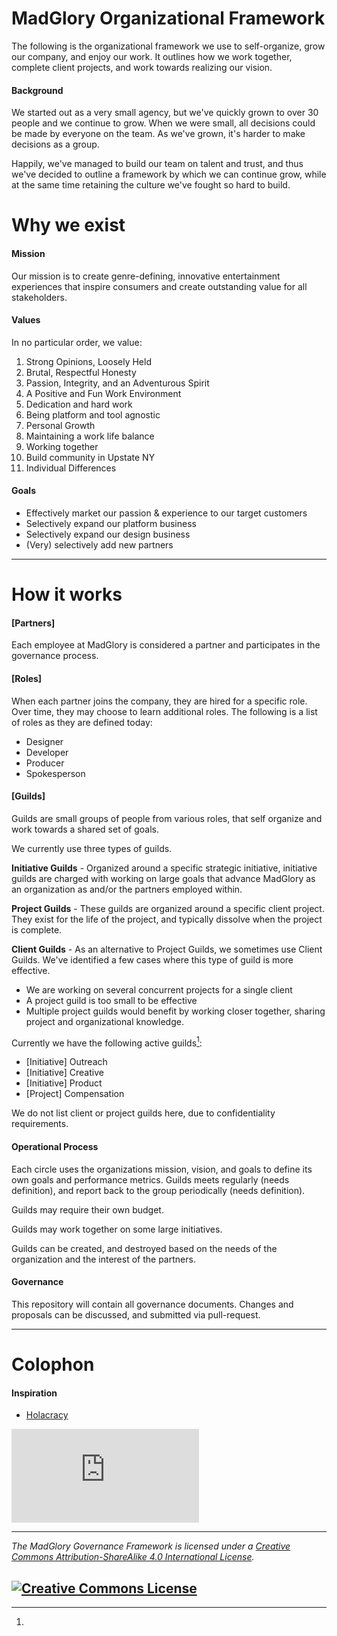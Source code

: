 # MadGlory Organizational Framework

The following is the organizational framework we use to self-organize, grow our company,
and enjoy our work. It outlines how we work together, complete client projects,
and work towards realizing our vision.

#### Background
We started out as a very small agency, but we've quickly grown to over 30 people
and we continue to grow.  When we were small, all decisions could be made by everyone
on the team.  As we've grown, it's harder to make decisions as a group.

Happily, we've managed to build our team on talent and trust, and thus we've
decided to outline a framework by which we can continue grow, while at the same
time retaining the culture we've fought so hard to build.

# Why we exist

#### Mission
Our mission is to create genre-defining, innovative entertainment experiences that inspire consumers and create outstanding value for all stakeholders.

#### Values
In no particular order, we value: 

  1. Strong Opinions, Loosely Held
  1. Brutal, Respectful Honesty
  1. Passion, Integrity, and an Adventurous Spirit
  1. A Positive and Fun Work Environment
  1. Dedication and hard work
  1. Being platform and tool agnostic
  1. Personal Growth
  1. Maintaining a work life balance
  1. Working together
  1. Build community in Upstate NY
  1. Individual Differences

#### Goals

  * Effectively market our passion & experience to our target customers
  * Selectively expand our platform business
  * Selectively expand our design business
  * (Very) selectively add new partners
  
---

# How it works

#### [Partners]

Each employee at MadGlory is considered a partner and participates in the governance
process.

#### [Roles]

When each partner joins the company, they are hired for a specific role.  Over time, they
may choose to learn additional roles.  The following is a list of roles as they
are defined today:

  * Designer
  * Developer
  * Producer
  * Spokesperson

#### [Guilds]

Guilds are small groups of people from various roles, that self organize and work
towards a shared set of goals.

We currently use three types of guilds.

**Initiative Guilds** - Organized around a specific strategic initiative, initiative guilds
are charged with working on large goals that advance MadGlory as an organization as
and/or the partners employed within.

**Project Guilds** - These guilds are organized around a specific client project.  They
exist for the life of the project, and typically dissolve when the project is complete.

**Client Guilds** - As an alternative to Project Guilds, we sometimes use Client Guilds.  We've identified
a few cases where this type of guild is more effective.
  * We are working on several concurrent projects for a single client
  * A project guild is too small to be effective
  * Multiple project guilds would benefit by working closer together, sharing project and organizational knowledge.

Currently we have the following active guilds[^1]:

  * [Initiative] Outreach
  * [Initiative] Creative
  * [Initiative] Product
  * [Project] Compensation

[^1]:
We do not list client or project guilds here, due to confidentiality requirements.

#### Operational Process

Each circle uses the organizations mission, vision, and goals to define its own
goals and performance metrics.  Guilds meets regularly (needs definition), and report back to the group
periodically (needs definition).

Guilds may require their own budget.

Guilds may work together on some large initiatives.

Guilds can be created, and destroyed based on the needs of the organization and
the interest of the partners.

#### Governance

This repository will contain all governance documents.  Changes and proposals
can be discussed, and submitted via pull-request.

---

# Colophon

#### Inspiration

  * [Holacracy](https://github.com/holacracyone/Holacracy-Constitution)

[![Analytics](https://ga-beacon.appspot.com/UA-33396402-12/governance/README.md?pixel)](https://github.com/igrigorik/ga-beacon)

---
*_The MadGlory Governance Framework is licensed under a <a rel="license" href="http://creativecommons.org/licenses/by-sa/4.0/">Creative Commons Attribution-ShareAlike 4.0 International License</a>._*

<a rel="license" href="http://creativecommons.org/licenses/by-sa/4.0/" target="_blank"><img alt="Creative Commons License" style="border-width:0" src="https://i.creativecommons.org/l/by-sa/4.0/88x31.png" /></a>
---
